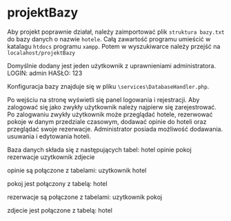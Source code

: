 # projektBazy
Aby projekt poprawnie działał, należy zaimportować plik `struktura bazy.txt` do bazy danych o nazwie `hotele`. Całą zawartość programu umieścić w katalagu `htdocs` programu `xampp`. Potem w wyszukiwarce należy przejść na `localahost/projektBazy`

Domyślnie dodany jest jeden użytkownik z uprawnieniami administratora.
LOGIN: admin
HASŁO: 123

Konfiguracja bazy znajduje się w pliku `\services\DatabaseHandler.php`.

Po wejściu na stronę wyświetli się panel logowania i rejestracji. Aby zalogować się jako zwykły użytkownik należy najpierw się zarejestrować. Po zalogwaniu zwykły użytkownik może przeglądać hotele, rezerwować pokoje w danym przedziale czasowym, dodawać opinie do hoteli oraz przeglądać swoje rezerwacje. Administrator posiada możliwość dodawania. usuwania i edytowania hoteli.

Baza danych składa się z następujących tabel:
hotel
opinie
pokoj
rezerwacje
uzytkownik
zdjecie

opinie są połączone z tabelami:
uzytkownik
hotel

pokoj jest połączony z tabelą:
hotel

rezerwacje są połączone z tabelami:
uzytkownik
pokoj

zdjecie jest połączone z tabelą:
hotel
